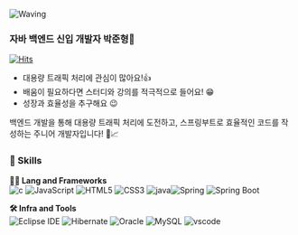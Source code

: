 <!-- Header start-->
![Waving](https://capsule-render.vercel.app/api?type=waving&height=200&text=코딩하기%20좋은%20날!&fontAlign=40&fontAlignY=40&color=gradient)

### 자바 백엔드 신입 개발자 박준형🌟

[![Hits](https://hits.seeyoufarm.com/api/count/incr/badge.svg?url=https%3A%2F%2Fgithub.com%2Fjhppgit&count_bg=%2379C83D&title_bg=%23555555&icon=&icon_color=%23E7E7E7&title=방문자수&edge_flat=false)](https://hits.seeyoufarm.com)

* 대용량 트래픽 처리에 관심이 많아요!👍
* 배움이 필요하다면 스터디와 강의를 적극적으로 들어요! 😁
* 성장과 효율성을 추구해요 😉

백엔드 개발을 통해 대용량 트래픽 처리에 도전하고, 스프링부트로 효율적인 코드를 작성하는 주니어 개발자입니다! 💼📈
<!-- header end -->
### 🦾 Skills
**🧑‍💻 Lang and Frameworks**  
![c](https://img.shields.io/badge/c-A8B9CC.svg?&style=for-the-badge&logo=c&logoColor=white) ![JavaScript](https://img.shields.io/badge/javascript-F7DF1E.svg?&style=for-the-badge&logo=javascript&logoColor=white) ![HTML5](https://img.shields.io/badge/html5-E34F26.svg?&style=for-the-badge&logo=html5&logoColor=white) ![CSS3](https://img.shields.io/badge/css3-1572B6.svg?&style=for-the-badge&logo=css3&logoColor=white) ![java](https://img.shields.io/badge/java-ffffff.svg?&style=for-the-badge&logo=openjdk&logoColor=black)![Spring](https://img.shields.io/badge/spring-6DB33F.svg?&style=for-the-badge&logo=spring&logoColor=white) ![Spring Boot](https://img.shields.io/badge/springboot-6DB33F.svg?&style=for-the-badge&logo=springboot&logoColor=white) 

**🛠️ Infra and Tools**  
![Eclipse IDE](https://img.shields.io/badge/eclipseide-2C2255.svg?&style=for-the-badge&logo=eclipseide&logoColor=white) ![Hibernate](https://img.shields.io/badge/hibernate-59666C.svg?&style=for-the-badge&logo=hibernate&logoColor=white) ![Oracle](https://img.shields.io/badge/oracle-F80000.svg?&style=for-the-badge&logo=oracle&logoColor=white) ![MySQL](https://img.shields.io/badge/mysql-4479A1.svg?&style=for-the-badge&logo=mysql&logoColor=white) ![vscode](https://img.shields.io/badge/vscode-007ACC.svg?&style=for-the-badge&logo=visualstudiocode&logoColor=white)
<!-- body start -->
